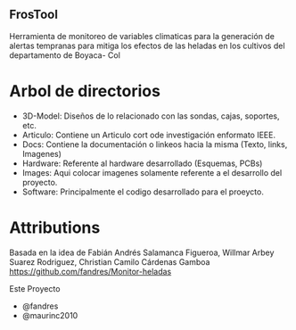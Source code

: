 ﻿## FrosTool
Herramienta de monitoreo de variables climaticas para la generación de alertas tempranas para mitiga los efectos de las heladas en los cultivos del departamento de Boyaca- Col

# Arbol de directorios
- 3D-Model: Diseños de lo relacionado con las sondas, cajas, soportes, etc.
- Articulo: Contiene un Articulo cort ode investigación enformato IEEE.
- Docs: Contiene la documentación o linkeos hacia la misma (Texto, links, Imagenes)
- Hardware: Referente al hardware desarrollado (Esquemas, PCBs)
- Images: Aqui colocar imagenes solamente referente a el desarrollo del proyecto.
- Software: Principalmente el codigo desarrollado para el proeycto.

# Attributions
Basada en la idea de 
Fabián Andrés Salamanca Figueroa, Willmar Arbey Suarez Rodriguez, Christian Camilo Cárdenas Gamboa
https://github.com/fandres/Monitor-heladas


Este Proyecto
- @fandres
- @maurinc2010
